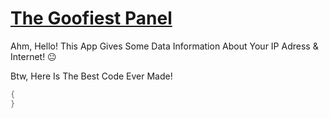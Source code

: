 # [The Goofiest Panel](https://github.com/SaturnTR/Panel)
Ahm, Hello! This App Gives Some Data Information About Your IP Adress &amp; Internet! 😐

Btw, Here Is The Best Code Ever Made!
```csharp
{
}
```
